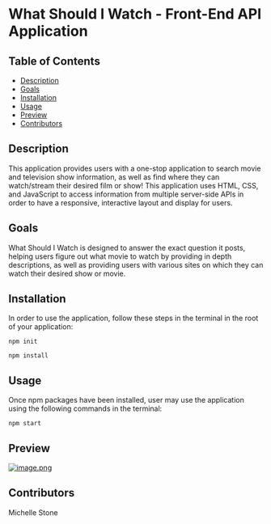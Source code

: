 # What Should I Watch - Front-End API Application

## Table of Contents

- [Description](#description)
- [Goals](#goals)
- [Installation](#installation)
- [Usage](#usage)
- [Preview](#preview)
- [Contributors](#contributors)

## Description

This application provides users with a one-stop application to search movie and television show information, as well as find where they can watch/stream their desired film or show! This application uses HTML, CSS, and JavaScript to access information from multiple server-side APIs in order to have a responsive, interactive layout and display for users.

## Goals

What Should I Watch is designed to answer the exact question it posts, helping users figure out what movie to watch by providing in depth descriptions, as well as providing users with various sites on which they can watch their desired show or movie.


## Installation

In order to use the application, follow these steps in the terminal in the root of your application:

`npm init`

`npm install`

## Usage

Once npm packages have been installed, user may use the application using the following commands in the terminal:

`npm start`

## Preview

[![image.png](https://i.postimg.cc/bw0tH87z/image.png)](https://postimg.cc/jD52RVq9)

## Contributors

Michelle Stone
